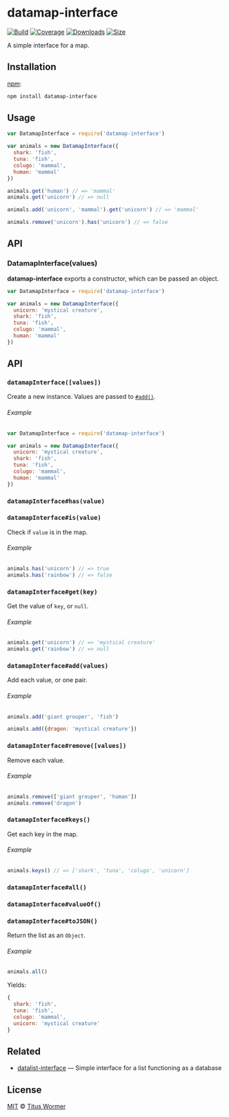 # datamap-interface

[![Build][build-badge]][build]
[![Coverage][coverage-badge]][coverage]
[![Downloads][downloads-badge]][downloads]
[![Size][size-badge]][size]

A simple interface for a map.

## Installation

[npm][]:

```bash
npm install datamap-interface
```

## Usage

```js
var DatamapInterface = require('datamap-interface')

var animals = new DatamapInterface({
  shark: 'fish',
  tuna: 'fish',
  colugo: 'mammal',
  human: 'mammal'
})

animals.get('human') // => 'mammal'
animals.get('unicorn') // => null

animals.add('unicorn', 'mammal').get('unicorn') // => 'mammal'

animals.remove('unicorn').has('unicorn') // => false
```

## API

### DatamapInterface(values)

**datamap-interface** exports a constructor, which can be passed an object.

```js
var DatamapInterface = require('datamap-interface')

var animals = new DatamapInterface({
  unicorn: 'mystical creature',
  shark: 'fish',
  tuna: 'fish',
  colugo: 'mammal',
  human: 'mammal'
})
```

## API

### `datamapInterface([values])`

Create a new instance.  Values are passed to [`#add()`][add].

###### Example

```js
var DatamapInterface = require('datamap-interface')

var animals = new DatamapInterface({
  unicorn: 'mystical creature',
  shark: 'fish',
  tuna: 'fish',
  colugo: 'mammal',
  human: 'mammal'
})
```

### `datamapInterface#has(value)`

### `datamapInterface#is(value)`

Check if `value` is in the map.

###### Example

```js
animals.has('unicorn') // => true
animals.has('rainbow') // => false
```

### `datamapInterface#get(key)`

Get the value of `key`, or `null`.

###### Example

```js
animals.get('unicorn') // => 'mystical creature'
animals.get('rainbow') // => null
```

### `datamapInterface#add(values)`

Add each value, or one pair.

###### Example

```js
animals.add('giant grouper', 'fish')

animals.add({dragon: 'mystical creature'})
```

### `datamapInterface#remove([values])`

Remove each value.

###### Example

```js
animals.remove(['giant grouper', 'human'])
animals.remove('dragon')
```

### `datamapInterface#keys()`

Get each key in the map.

###### Example

```js
animals.keys() // => ['shark', 'tuna', 'colugo', 'unicorn']
```

### `datamapInterface#all()`

### `datamapInterface#valueOf()`

### `datamapInterface#toJSON()`

Return the list as an `Object`.

###### Example

```js
animals.all()
```

Yields:

```js
{
  shark: 'fish',
  tuna: 'fish',
  colugo: 'mammal',
  unicorn: 'mystical creature'
}
```

## Related

*   [datalist-interface](https://github.com/wooorm/datalist-interface)
    — Simple interface for a list functioning as a database

## License

[MIT][license] © [Titus Wormer][author]

<!-- Definitions -->

[build-badge]: https://img.shields.io/travis/wooorm/datamap-interface.svg

[build]: https://travis-ci.org/wooorm/datamap-interface

[coverage-badge]: https://img.shields.io/codecov/c/github/wooorm/datamap-interface.svg

[coverage]: https://codecov.io/github/wooorm/datamap-interface

[downloads-badge]: https://img.shields.io/npm/dm/datamap-interface.svg

[downloads]: https://www.npmjs.com/package/datamap-interface

[size-badge]: https://img.shields.io/bundlephobia/minzip/datamap-interface.svg

[size]: https://bundlephobia.com/result?p=datamap-interface

[npm]: https://docs.npmjs.com/cli/install

[license]: license

[author]: https://wooorm.com

[add]: #datamapinterfaceaddvalues
